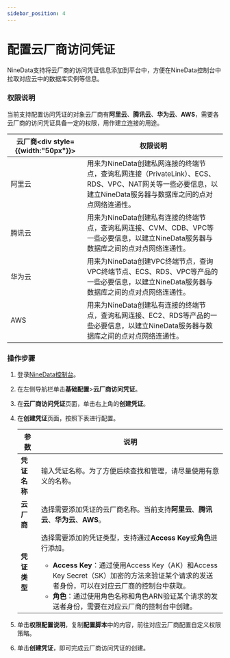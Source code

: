 ```yaml
---
sidebar_position: 4
---
```


# 配置云厂商访问凭证

NineData支持将云厂商的访问凭证信息添加到平台中，方便在NineData控制台中拉取对应云中的数据库实例等信息。

### 权限说明

当前支持配置访问凭证的对象云厂商有**阿里云**、**腾讯云**、**华为云**、**AWS**，需要各云厂商的访问凭证具备一定的权限，用作建立连接的用途。

| 云厂商<div style={{width:"50px"}}></div> | 权限说明                                                     |
| ---------------------------------------- | ------------------------------------------------------------ |
| 阿里云                                   | 用来为NineData创建私网连接的终端节点，查询私网连接（PrivateLink）、ECS、RDS、VPC、NAT网关等一些必要信息，以建立NineData服务器与数据库之间的点对点网络连通性。 |
| 腾讯云                                   | 用来为NineData创建私有连接的终端节点，查询私网连接、CVM、CDB、VPC等一些必要信息，以建立NineData服务器与数据库之间的点对点网络连通性。 |
| 华为云                                   | 用来为NineData创建VPC终端节点，查询VPC终端节点、ECS、RDS、VPC等产品的一些必要信息，以建立NineData服务器与数据库之间的点对点网络连通性。 |
| AWS                                      | 用来为NineData创建私有连接的终端节点，查询私网连接、EC2、RDS等产品的一些必要信息，以建立NineData服务器与数据库之间的点对点网络连通性。 |



### 操作步骤

1. 登录[NineData控制台](https://console.9z.cloud)。

2. 在左侧导航栏单击**基础配置**>**云厂商访问凭证**。

3. 在**云厂商访问凭证**页面，单击右上角的**创建凭证**。

4. 在**创建凭证**页面，按照下表进行配置。

   | 参数         | 说明                                                         |
   | ------------ | ------------------------------------------------------------ |
   | **凭证名称** | 输入凭证名称。为了方便后续查找和管理，请尽量使用有意义的名称。 |
   | **云厂商**   | 选择需要添加凭证的云厂商名称。当前支持**阿里云**、**腾讯云**、**华为云**、**AWS**。 |
   | **凭证类型** | 选择需要添加的凭证类型，支持通过**Access Key**或**角色**进行添加。<ul><li>**Access Key**：通过使用Access Key（AK）和Access Key Secret（SK）加密的方法来验证某个请求的发送者身份，可以在对应云厂商的控制台中获取。</li><li>**角色**：通过使用角色名称和角色ARN验证某个请求的发送者身份，需要在对应云厂商的控制台中创建。</li></ul> |

4. 单击**权限配置说明**，复制**配置脚本**中的内容，前往对应云厂商配置自定义权限策略。

5. 单击**创建凭证**，即可完成云厂商访问凭证的创建。

